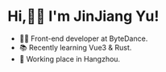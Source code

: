 # Hi,✌🏼 I'm JinJiang Yu!

- 👨‍💻 Front-end developer at ByteDance.
- 📚 Recently learning Vue3 & Rust.
- 📍 Working place in Hangzhou.
